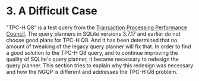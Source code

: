 # 3\.  A Difficult Case



"TPC\-H Q8" is a test query from the
[Transaction Processing Performance
Council](http://www.tpc.org/tpch/). The query planners in SQLite versions 3\.7\.17 and earlier
do not choose good plans for TPC\-H Q8\. And it has been determined that
no amount
of tweaking of the legacy query planner will fix that. In order to find
a good solution to the TPC\-H Q8 query, and to continue improving the
quality of SQLite's query planner, it became necessary to redesign the
query planner. This section tries to explain why this redesign was
necessary and how the NGQP is different and addresses the TPC\-H Q8 problem.



